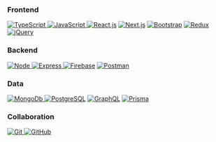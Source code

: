 ### Frontend
<a href="https://www.typescriptlang.org/" target="_blank"> <img src="https://img.shields.io/badge/Typescript-2F73BF?style=for-the-badge&logo=typescript&logoColor=white" alt="TypeScript"/> </a>
<a href="https://js.org/" target="_blank"> <img src="https://img.shields.io/badge/Javascript-FFD43B?style=for-the-badge&logo=javascript&logoColor=black" alt="JavaScript"/> </a>
 <a href="https://reactjs.org/" target="_blank"> <img src="https://img.shields.io/badge/react-61DAFB?style=for-the-badge&logo=react&logoColor=black" alt="React.js"/></a>
 <a href="https://nextjs.org/" target="_blank"> <img src="https://img.shields.io/badge/next.js-black?style=for-the-badge&logo=next.js&logoColor=white" alt="Next.js"/></a>
 <a href="https://getbootstrap.com/" target="_blank"> <img src="https://img.shields.io/badge/bootstrap-%23563D7C.svg?style=for-the-badge&logo=bootstrap&logoColor=white" alt="Bootstrap"/></a>
  <a href="https://redux-toolkit.js.org/" target="_blank"> <img src="https://img.shields.io/badge/redux-%23593d88.svg?style=for-the-badge&logo=redux&logoColor=white" alt="Redux"/></a>
<a href="https://jquery.com/" target="_blank"> <img src="https://img.shields.io/badge/jquery-0769AD?style=for-the-badge&logo=jquery&logoColor=white" alt="jQuery"/></a>
<br>

### Backend
<a href="[https://nodejs.org/en/](https://nodejs.org/en/)" target="_blank"> <img src="https://img.shields.io/badge/Node-76B062?style=for-the-badge&logo=nodedotjs&logoColor=white" alt="Node"/> </a>
<a href="[https://jupyter.org/](https://expressjs.com/de/)" target="_blank"> <img src="https://img.shields.io/badge/Express-EEEEEE?style=for-the-badge&logo=express&logoColor=black" alt="Express"/> </a>
<a href="https://firebase.google.com/" target="_blank"> <img src="https://img.shields.io/badge/Firebase-FFCA28?style=for-the-badge&logo=firebase&logoColor=black" alt="Firebase"/></a>
<a href="https://www.postman.com/" target="_blank"> <img src="https://img.shields.io/badge/Postman-FF6C37?style=for-the-badge&logo=postman&logoColor=white" alt="Postman"/></a>
<br>

### Data
<a href="https://www.mongodb.com/" target="_blank"> <img src="https://img.shields.io/badge/MongoDB-%234ea94b.svg?style=for-the-badge&logo=mongodb&logoColor=white" alt="MongoDb"/> </a>
<a href="https://www.postgresql.org/" target="_blank"> <img src="https://img.shields.io/badge/Postgres-4169E1?style=for-the-badge&logo=postgresql&logoColor=white" alt="PostgreSQL"/></a>
<a href="https://graphql.org/" target="_blank"> <img src="https://img.shields.io/badge/GraphQL-DD34A6?style=for-the-badge&logo=graphql&logoColor=white" alt="GraphQL"/></a>
<a href="[https://graphql.org/](https://www.prisma.io/)" target="_blank"> <img src="https://img.shields.io/badge/PRIsma-273141?style=for-the-badge&logo=prisma&logoColor=white" alt="Prisma"/></a>
<br>

### Collaboration
<a href="https://git-scm.com/" target="_blank"> <img src="https://img.shields.io/badge/GIT-E44C30?style=for-the-badge&logo=git&logoColor=white" alt="Git"/> </a>
<a href="https://github.com/" target="_blank"> <img src="https://img.shields.io/badge/GitHub-100000?style=for-the-badge&logo=github&logoColor=white" alt="GitHub"></a>
<br>

<!--
**l-stend/l-stend** is a ✨ _special_ ✨ repository because its `README.md` (this file) appears on your GitHub profile.

Here are some ideas to get you started:

- 🔭 I’m currently working on ...
- 🌱 I’m currently learning ...
- 👯 I’m looking to collaborate on ...
- 🤔 I’m looking for help with ...
- 💬 Ask me about ...
- 📫 How to reach me: ...
- 😄 Pronouns: ...
- ⚡ Fun fact: ...
-->
